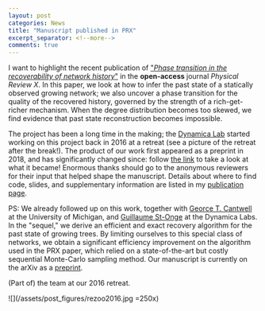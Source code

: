 ```yaml
---
layout: post
categories: News
title: "Manuscript published in PRX"
excerpt_separator: <!--more-->
comments: true
---
```


I want to highlight the recent publication of ["*Phase transition in the recoverability of network history*"](https://doi.org/10.1103/PhysRevX.9.041056) in the **open-access** journal *Physical Review X*. 
In this paper, we look at how to infer the past state of a statically observed growing network; we also uncover a phase transition for the quality of the recovered history, governed by the  strength of a rich-get-richer mechanism. When the degree distribution becomes too skewed, we find evidence that past state reconstruction becomes impossible. 

The project has been a long time in the making; the [Dynamica Lab](https://dynamicalab.github.io/) started working on this project back in 2016 at a retreat (see a picture of the retreat after the break!).
The product of our work first appeared as a preprint in 2018, and has significantly changed since: follow [the link](https://doi.org/10.1103/PhysRevX.9.041056) to take a look at what it became!
Enormous thanks should go to the anonymous reviewers for their input that helped shape the manuscript.
Details about where to find code, slides, and supplementary information are listed in my [publication page](http://jg-you.github.com/publications.html).

PS: We already followed up on this work, together with [Georce T. Cantwell](https://www.george-cantwell.com/) at the University  of Michigan, and [Guillaume St-Onge](https://gstonge.github.io/) at the Dynamica Labs. In the "sequel," we derive an efficient and exact recovery algorithm for the past state of growing trees. By limiting ourselves to this special class of networks, we obtain a significant efficiency improvement on the algorithm used in the PRX paper, which relied on a state-of-the-art but costly sequential Monte-Carlo sampling method.
Our manuscript is currently on the arXiv as a [preprint](https://arxiv.org/abs/1910.04788).

<!--more-->

(Part of) the team at our 2016 retreat.

![](/assets/post_figures/rezoo2016.jpg =250x)